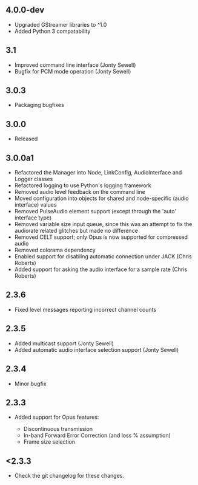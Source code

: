 ## 4.0.0-dev

* Upgraded GStreamer libraries to ^1.0
* Added Python 3 compatability

## 3.1

* Improved command line interface (Jonty Sewell)
* Bugfix for PCM mode operation (Jonty Sewell)

## 3.0.3

* Packaging bugfixes

## 3.0.0

* Released

## 3.0.0a1

* Refactored the Manager into Node, LinkConfig, AudioInterface and Logger classes
* Refactored logging to use Python's logging framework
* Removed audio level feedback on the command line
* Moved configuration into objects for shared and node-specific (audio interface) values
* Removed PulseAudio element support (except through the 'auto' interface type)
* Removed variable size input queue, since this was an attempt to fix the audiorate related glitches but made no difference
* Removed CELT support; only Opus is now supported for compressed audio
* Removed colorama dependency
* Enabled support for disabling automatic connection under JACK (Chris Roberts)
* Added support for asking the audio interface for a sample rate (Chris Roberts)

## 2.3.6

* Fixed level messages reporting incorrect channel counts

## 2.3.5

* Added multicast support (Jonty Sewell)
* Added automatic audio interface selection support (Jonty Sewell)

## 2.3.4

* Minor bugfix

## 2.3.3

* Added support for Opus features:

    * Discontinuous transmission
    * In-band Forward Error Correction (and loss % assumption)
    * Frame size selection

## <2.3.3

* Check the git changelog for these changes.
